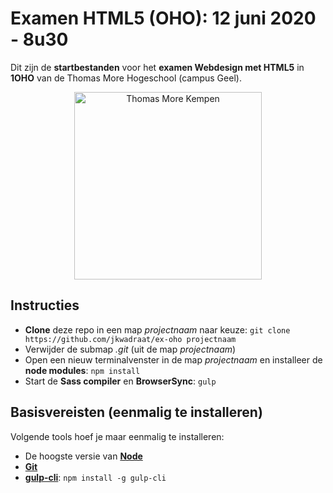 # Examen HTML5 (OHO): 12 juni 2020 - 8u30
Dit zijn de **startbestanden** voor het **examen Webdesign met HTML5** in **1OHO** van de Thomas More Hogeschool (campus Geel).

<p align="center">
    <img src="https://www.thomasmore.be/themes/wundertheme/logo.svg" alt="Thomas More Kempen" width="300" />
</p>

## Instructies

- **Clone** deze repo in een map _projectnaam_ naar keuze: `git clone https://github.com/jkwadraat/ex-oho projectnaam`
- Verwijder de submap _.git_ (uit de map _projectnaam_)
- Open een nieuw terminalvenster in de map _projectnaam_ en installeer de **node modules**: `npm install`
- Start de **Sass compiler** en **BrowserSync**: `gulp`

## Basisvereisten (eenmalig te installeren)

Volgende tools hoef je maar eenmalig te installeren:
- De hoogste versie van [**Node**](https://nodejs.org/en/)
- [**Git**](https://git-scm.com/)
- [**gulp-cli**](https://gulpjs.com/): `npm install -g gulp-cli`



